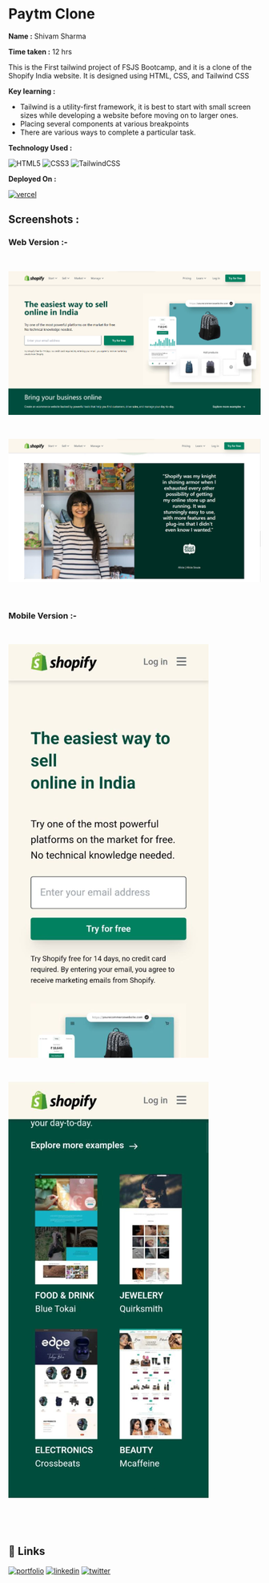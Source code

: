 
# Paytm Clone 

**Name :**  Shivam Sharma

**Time taken :**  12 hrs

This is the First tailwind project of FSJS Bootcamp, and it is a clone of the Shopify India website. It is designed using HTML, CSS, and Tailwind CSS 



**Key learning :** 

- Tailwind is a utility-first framework, it is best to start with small screen sizes while developing a website before moving on to larger ones.
- Placing several components at various breakpoints
- There are various ways to complete a particular task.


**Technology Used :**

![HTML5](https://img.shields.io/badge/html5-%23E34F26.svg?style=for-the-badge&logo=html5&logoColor=white)
![CSS3](https://img.shields.io/badge/css3-%231572B6.svg?style=for-the-badge&logo=css3&logoColor=white)
![TailwindCSS](https://img.shields.io/badge/tailwindcss-%2338B2AC.svg?style=for-the-badge&logo=tailwind-css&logoColor=white)


**Deployed On :** 

[![vercel](https://img.shields.io/badge/vercel-%23000000.svg?style=for-the-badge&logo=vercel&logoColor=white)](https://fsjs-shopify-clone.vercel.app/)




## **Screenshots :**


### **Web Version :-**

&nbsp;

![App Screenshot](./screenshots/web1.png)

&nbsp;

![App Screenshot](./screenshots/web2.png)


&nbsp;
&nbsp;

### **Mobile Version :-**

&nbsp;

![App Screenshot](./screenshots/m1.png)

&nbsp;

![App Screenshot](./screenshots/m2.png)


&nbsp;


&nbsp;

## **🔗 Links**


[![portfolio](https://img.shields.io/badge/my_portfolio-000?style=for-the-badge&logo=ko-fi&logoColor=white)]()
[![linkedin](https://img.shields.io/badge/linkedin-0A66C2?style=for-the-badge&logo=linkedin&logoColor=white)](https://www.linkedin.com/in/emshivam/)
[![twitter](https://img.shields.io/badge/twitter-1DA1F2?style=for-the-badge&logo=twitter&logoColor=white)](https://twitter.com/_sharmashivam)

